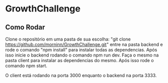# GrowthChallenge
## Como Rodar 

Clone o repositório em uma pasta de sua escolha: "git clone https://github.com/morninn/GrowthChallenge.git"
entre na pasta backend e rode o comando "npm install" para instalar todas as dependencias. Após isso inicie o backend rodando o comando npm run dev.
Faça o mesmo na pasta client para instalar as dependencias do mesmo. Após isso rode o comando npm start.

O client está rodando na porta 3000 enquanto o backend na porta 3333.
